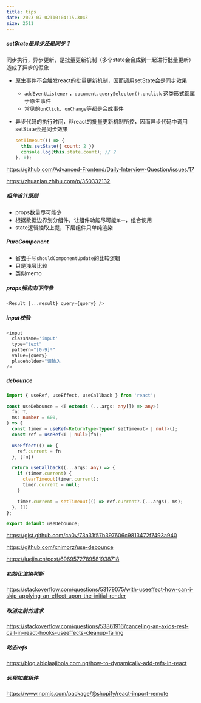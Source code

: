 ```yaml
---
title: tips
date: 2023-07-02T10:04:15.304Z
size: 2511
---
```

##### setState是异步还是同步？

同步执行，异步更新，是批量更新机制（多个state会合成到一起进行批量更新）造成了异步的假象

- 原生事件不会触发react的批量更新机制，因而调用setState会是同步效果

  -  `addEventListener` ，`document.querySelector().onclick` 这类形式都属于原生事件
  - 常见的`onClick`、`onChange`等都是合成事件

- 异步代码的执行时间，非react的批量更新机制所控，因而异步代码中调用setState会是同步效果

  ```javascript
  setTimeout(() => {
    this.setState({ count: 2 })
    console.log(this.state.count); // 2
  }, 0);
  ```

https://github.com/Advanced-Frontend/Daily-Interview-Question/issues/17

https://zhuanlan.zhihu.com/p/350332132

##### 组件设计原则

- props数量尽可能少
- 根据数据边界划分组件，让组件功能尽可能`单一`，组合使用
- state逻辑抽取上提，下层组件只单纯渲染

##### PureComponent

- 省去手写`shouldComponentUpdate`的比较逻辑
- 只是浅层比较
- 类似memo

##### props解构向下传参

```javascript
<Result {...result} query={query} />
```

##### input校验

```javascript
<input 
  className='input' 
  type="text"
  pattern="[0-9]*"
  value={query}
  placeholder="请输入
/>
```

##### debounce

```typescript
import { useRef, useEffect, useCallback } from 'react';

const useDebounce = <T extends (...args: any[]) => any>(
  fn: T,
  ms: number = 600,
) => {
  const timer = useRef<ReturnType<typeof setTimeout> | null>();
  const ref = useRef<T | null>(fn);

  useEffect(() => {
    ref.current = fn
  }, [fn])

  return useCallback((...args: any) => {
    if (timer.current) {
      clearTimeout(timer.current);
      timer.current = null;
    }

    timer.current = setTimeout(() => ref.current?.(...args), ms);
  }, [])
};

export default useDebounce;
```

https://gist.github.com/ca0v/73a31f57b397606c9813472f7493a940

https://github.com/xnimorz/use-debounce

https://juejin.cn/post/6969572789581938718

##### 初始化渲染判断

https://stackoverflow.com/questions/53179075/with-useeffect-how-can-i-skip-applying-an-effect-upon-the-initial-render

##### 取消之前的请求

https://stackoverflow.com/questions/53861916/canceling-an-axios-rest-call-in-react-hooks-useeffects-cleanup-failing

##### 动态refs
https://blog.abiolaajibola.com.ng/how-to-dynamically-add-refs-in-react

##### 远程加载组件
https://www.npmjs.com/package/@shopify/react-import-remote
